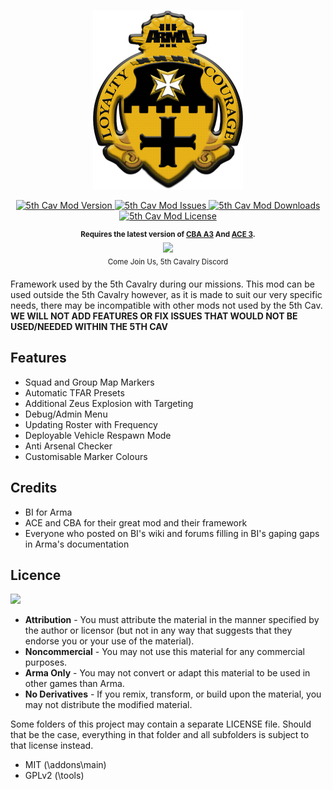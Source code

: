 <p align="center">
<img src="https://github.com/Brecon1/5thCavMod/blob/master/extras/1stbatlogo-gimp240.png">
</p>

<p align="center">
    <a href="https://github.com/Brecon1/5thCavMod/releases">
        <img src="https://img.shields.io/badge/Version-0.9.2-blue.svg?style=flat-square" alt="5th Cav Mod Version">
    </a>
    <a href="https://github.com/Brecon1/5thCavMod/issues">
        <img src="https://img.shields.io/github/issues-raw/Brecon1/5thCavMod.svg?style=flat-square&label=Issues" alt="5th Cav Mod Issues">
    </a>
    <a href="https://steamcommunity.com/sharedfiles/filedetails/?id=1644556162">
        <img src="https://img.shields.io/github/downloads/Brecon1/5thCavMod/total.svg?style=flat-square&label=Downloads" alt="5th Cav Mod Downloads">
    </a>
    <a href="https://github.com/Brecon1/5thCavMod/blob/master/LICENSE">
        <img src="https://img.shields.io/badge/License-APL--ND-red.svg?style=flat-square" alt="5th Cav Mod License">
    </a>
</p>

<p align="center">
    <sup><strong>Requires the latest version of <a href="https://github.com/CBATeam/CBA_A3/releases">CBA A3</a> And <a href="https://github.com/acemod/ACE3/releases">ACE 3</a>.</strong><br/>
     <a href="https://discord.gg/bXUTSsf"><img src="https://lh3.googleusercontent.com/3U-416d-r3wZX0J_CCRhvJqLYIrSY1siSvYNdSc7SEX5J7KHuGTlZJtUwRe3h32rP-Xk7hZv=w128-h128-e365"></a><br/>
        Come Join Us, 5th Cavalry Discord 
    </sup>
</p>
    
Framework used by the 5th Cavalry during our missions. This mod can be used outside the 5th Cavalry however, as it is made to suit our very specific needs, there may be incompatible with other mods not used by the 5th Cav.
**WE WILL NOT ADD FEATURES OR FIX ISSUES THAT WOULD NOT BE USED/NEEDED WITHIN THE 5TH CAV**

## Features

- Squad and Group Map Markers
- Automatic TFAR Presets
- Additional Zeus Explosion with Targeting
- Debug/Admin Menu
- Updating Roster with Frequency
- Deployable Vehicle Respawn Mode
- Anti Arsenal Checker
- Customisable Marker Colours

## Credits
- BI for Arma
- ACE and CBA for their great mod and their framework
- Everyone who posted on BI's wiki and forums filling in BI's gaping gaps in Arma's documentation

## Licence

<a href="https://www.bohemia.net/community/licenses/arma-public-license-nd">
    <img src="https://lh3.googleusercontent.com/LXqJgV4SkDCJx5JEb2ivWzbPasqfWA9Z98Y2E-8xey_f6jPDFKRtsyQnTVPCNJDCYNEP5g=s170">                                                                                                                         </a></br>
                                                                                                                              
- **Attribution** - You must attribute the material in the manner specified by the author or licensor (but not in any way that suggests that they endorse you or your use of the material).
- **Noncommercial** - You may not use this material for any commercial purposes.
- **Arma Only** - You may not convert or adapt this material to be used in other games than Arma.
- **No Derivatives** - If you remix, transform, or build upon the material, you may not distribute the modified material.

Some folders of this project may contain a separate LICENSE file. Should
that be the case, everything in that folder and all subfolders is subject
to that license instead.

- MIT (\addons\main)
- GPLv2 (\tools)
